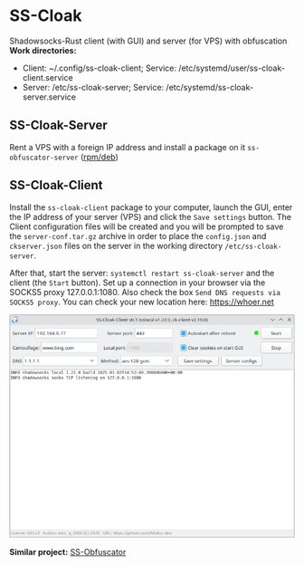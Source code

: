 # SS-Cloak
Shadowsocks-Rust client (with GUI) and server (for VPS) with obfuscation  
**Work directories:**
+ Client: ~/.config/ss-cloak-client; Service: /etc/systemd/user/ss-cloak-client.service
+ Server: /etc/ss-cloak-server; Service: /etc/systemd/ss-cloak-server.service
  
SS-Cloak-Server
--
Rent a VPS with a foreign IP address and install a package on it `ss-obfuscator-server` ([rpm/deb](https://github.com/AKotov-dev/SS-Cloak/releases))

SS-Cloak-Client
--
Install the `ss-cloak-client` package to your computer, launch the GUI, enter the IP address of your server (VPS) and click the `Save settings` button. The Client configuration files will be created and you will be prompted to save the `server-conf.tar.gz` archive in order to place the `config.json` and `ckserver.json` files on the server in the working directory `/etc/ss-cloak-server`.  
  
After that, start the server: `systemctl restart ss-cloak-server` and the client (the `Start` button). Set up a connection in your browser via the SOCKS5 proxy 127.0.0.1:1080. Also check the box `Send DNS requests via SOCKS5 proxy`. You can check your new location here: https://whoer.net   
  
![](https://github.com/AKotov-dev/SS-Cloak/blob/main/ScreenShots/Screenshot2.png)  

**Similar project:** [SS-Obfuscator](https://github.com/AKotov-dev/SS-Obfuscator)

